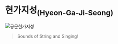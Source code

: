 
# 현가지성<sub>(Hyeon-Ga-Ji-Seong)</sub>

![공문현가지성](https://user-images.githubusercontent.com/93899740/209764149-2a8e2e6f-6a80-44f7-bdb3-7817bed61dc9.png)

> Sounds of String and Singing!
